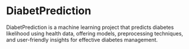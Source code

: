 # DiabetPrediction
DiabetPrediction is a machine learning project that predicts diabetes likelihood using health data, offering models, preprocessing techniques, and user-friendly insights for effective diabetes management.
